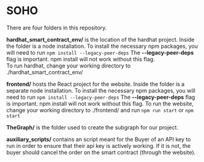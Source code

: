 # SOHO

There are four folders in this repository.

**hardhat_smart_contract_env/** is the location of the hardhat project. Inside the folder is a node installation.
To install the necessary npm packages, you will need to run
`npm install --legacy-peer-deps`
The **--legacy-peer-deps** flag is important. npm install will not work without this flag.  
To run hardhat, change your working directory to ./hardhat_smart_contract_env/

**frontend/** hosts the React project for the website. Inside the folder is a separate node installation. 
To install the necessary npm packages, you will need to run
`npm install --legacy-peer-deps`
The **--legacy-peer-deps** flag is important. npm install will not work without this flag. 
To run the website, change your working directory to ./frontend/ and run 
`npm run start` 
or 
`npm start`

**TheGraph/** is the folder used to create the subgraph for our project. 

**auxiliary_scripts/** contains an script meant for the Buyer of an API key to run in order to ensure that their api key is actively working. If it is not, the buyer should cancel the order on the smart contract (through the website).